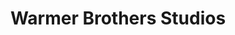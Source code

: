 ---
title: "Warmer Brothers Studios"
url: /y-fali-valley/warmer-brothers-studios/
shop: fireplace
---